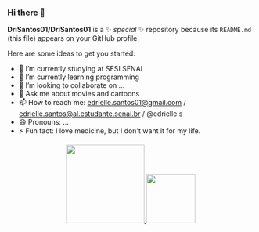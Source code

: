 ### Hi there 👋


**DriSantos01/DriSantos01** is a ✨ _special_ ✨ repository because its `README.md` (this file) appears on your GitHub profile.

Here are some ideas to get you started:

- 🔭 I’m currently studying at SESI SENAI
- 🌱 I’m currently learning programming 
- 👯 I’m looking to collaborate on ...
- 💬 Ask me about movies and cartoons
- 📫 How to reach me: edrielle.santos01@gmail.com / edrielle.santos@al.estudante.senai.br / @edrielle.s
- 😄 Pronouns: ...
- ⚡ Fun fact: I love medicine, but I don't want it for my life.

<div align="center">
  <a href="https://github.com/drisantos01">
  <img height="160em" src="https://github-readme-stats.vercel.app/api?username=drisantos01&show_icons=true&theme=dracula&include_all_commits=true&count_private=true"/>
  <img height="100em" src="https://github-readme-stats.vercel.app/api/top-langs/?username=drisantos01&layout=compact&langs_count=7&theme=dracula"/>
</div>
